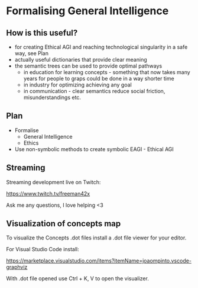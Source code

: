 # Formalising General Intelligence

## How is this useful?

* for creating Ethical AGI and reaching technological singularity in a safe way, see Plan
* actually useful dictionaries that provide clear meaning
* the semantic trees can be used to provide optimal pathways
  * in education for learning concepts - something that now takes many years for people to graps could be done in a way shorter time
  * in industry for optimizing achieving any goal
  * in communication - clear semantics reduce social friction, misunderstandings etc.

## Plan

* Formalise
  * General Intelligence
  * Ethics
* Use non-symbolic methods to create symbolic EAGI - Ethical AGI

## Streaming

Streaming development live on Twitch:

https://www.twitch.tv/freeman42x

Ask me any questions, I love helping <3

## Visualization of concepts map

To visualize the Concepts .dot files install a .dot file viewer for your editor.

For Visual Studio Code install:

https://marketplace.visualstudio.com/items?itemName=joaompinto.vscode-graphviz

With .dot file opened use Ctrl + K, V to open the visualizer.